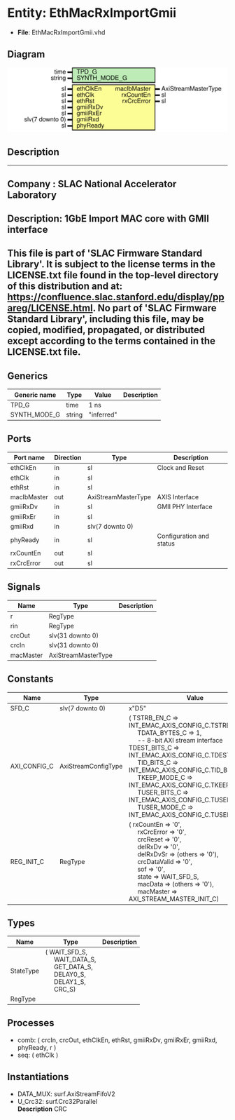 # Entity: EthMacRxImportGmii

- **File**: EthMacRxImportGmii.vhd
## Diagram

![Diagram](EthMacRxImportGmii.svg "Diagram")
## Description

-----------------------------------------------------------------------------
 Company    : SLAC National Accelerator Laboratory
-----------------------------------------------------------------------------
 Description: 1GbE Import MAC core with GMII interface
-----------------------------------------------------------------------------
 This file is part of 'SLAC Firmware Standard Library'.
 It is subject to the license terms in the LICENSE.txt file found in the
 top-level directory of this distribution and at:
    https://confluence.slac.stanford.edu/display/ppareg/LICENSE.html.
 No part of 'SLAC Firmware Standard Library', including this file,
 may be copied, modified, propagated, or distributed except according to
 the terms contained in the LICENSE.txt file.
-----------------------------------------------------------------------------
## Generics

| Generic name | Type   | Value      | Description |
| ------------ | ------ | ---------- | ----------- |
| TPD_G        | time   | 1 ns       |             |
| SYNTH_MODE_G | string | "inferred" |             |
## Ports

| Port name   | Direction | Type                | Description              |
| ----------- | --------- | ------------------- | ------------------------ |
| ethClkEn    | in        | sl                  | Clock and Reset          |
| ethClk      | in        | sl                  |                          |
| ethRst      | in        | sl                  |                          |
| macIbMaster | out       | AxiStreamMasterType | AXIS Interface           |
| gmiiRxDv    | in        | sl                  | GMII PHY Interface       |
| gmiiRxEr    | in        | sl                  |                          |
| gmiiRxd     | in        | slv(7 downto 0)     |                          |
| phyReady    | in        | sl                  | Configuration and status |
| rxCountEn   | out       | sl                  |                          |
| rxCrcError  | out       | sl                  |                          |
## Signals

| Name      | Type                | Description |
| --------- | ------------------- | ----------- |
| r         | RegType             |             |
| rin       | RegType             |             |
| crcOut    | slv(31 downto 0)    |             |
| crcIn     | slv(31 downto 0)    |             |
| macMaster | AxiStreamMasterType |             |
## Constants

| Name         | Type                | Value                                                                                                                                                                                                                                                                                                                                                                                                                                                                                                                                                                                                                                                                    | Description |
| ------------ | ------------------- | ------------------------------------------------------------------------------------------------------------------------------------------------------------------------------------------------------------------------------------------------------------------------------------------------------------------------------------------------------------------------------------------------------------------------------------------------------------------------------------------------------------------------------------------------------------------------------------------------------------------------------------------------------------------------ | ----------- |
| SFD_C        | slv(7 downto 0)     |  x"D5"                                                                                                                                                                                                                                                                                                                                                                                                                                                                                                                                                                                                                                                                   |             |
| AXI_CONFIG_C | AxiStreamConfigType |  (       TSTRB_EN_C    => INT_EMAC_AXIS_CONFIG_C.TSTRB_EN_C,<br><span style="padding-left:20px">       TDATA_BYTES_C => 1,<br><span style="padding-left:20px">               -- 8-bit AXI stream interface       TDEST_BITS_C  => INT_EMAC_AXIS_CONFIG_C.TDEST_BITS_C,<br><span style="padding-left:20px">       TID_BITS_C    => INT_EMAC_AXIS_CONFIG_C.TID_BITS_C,<br><span style="padding-left:20px">       TKEEP_MODE_C  => INT_EMAC_AXIS_CONFIG_C.TKEEP_MODE_C,<br><span style="padding-left:20px">       TUSER_BITS_C  => INT_EMAC_AXIS_CONFIG_C.TUSER_BITS_C,<br><span style="padding-left:20px">       TUSER_MODE_C  => INT_EMAC_AXIS_CONFIG_C.TUSER_MODE_C)     |             |
| REG_INIT_C   | RegType             |  (       rxCountEn    => '0',<br><span style="padding-left:20px">       rxCrcError   => '0',<br><span style="padding-left:20px">       crcReset     => '0',<br><span style="padding-left:20px">       delRxDv      => '0',<br><span style="padding-left:20px">       delRxDvSr    => (others => '0'),<br><span style="padding-left:20px">       crcDataValid => '0',<br><span style="padding-left:20px">       sof          => '0',<br><span style="padding-left:20px">       state        => WAIT_SFD_S,<br><span style="padding-left:20px">       macData      => (others => '0'),<br><span style="padding-left:20px">       macMaster    => AXI_STREAM_MASTER_INIT_C) |             |
## Types

| Name      | Type                                                                                                                                                                                                                                                   | Description |
| --------- | ------------------------------------------------------------------------------------------------------------------------------------------------------------------------------------------------------------------------------------------------------ | ----------- |
| StateType | ( WAIT_SFD_S,<br><span style="padding-left:20px"> WAIT_DATA_S,<br><span style="padding-left:20px"> GET_DATA_S,<br><span style="padding-left:20px"> DELAY0_S,<br><span style="padding-left:20px"> DELAY1_S,<br><span style="padding-left:20px"> CRC_S)  |             |
| RegType   |                                                                                                                                                                                                                                                        |             |
## Processes
- comb: ( crcIn, crcOut, ethClkEn, ethRst, gmiiRxDv, gmiiRxEr,
                   gmiiRxd, phyReady, r )
- seq: ( ethClk )
## Instantiations

- DATA_MUX: surf.AxiStreamFifoV2
- U_Crc32: surf.Crc32Parallel
</br>**Description**
 CRC

